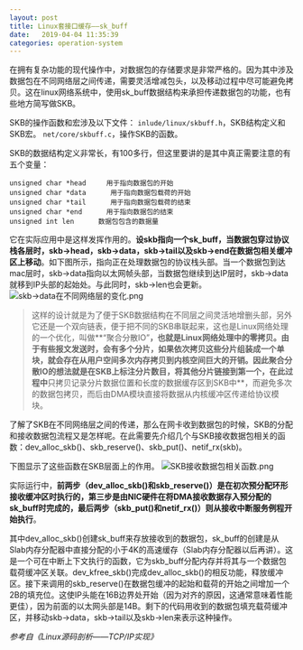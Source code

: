```yaml
---
layout: post
title: Linux套接口缓存——sk_buff
date:   2019-04-04 11:35:39
categories: operation-system
---
```


在拥有复杂功能的现代操作中，对数据包的存储要求是非常严格的。因为其中涉及数据包在不同网络层之间传递，需要灵活增减包头，以及移动过程中尽可能避免拷贝。这在linux网络系统中，使用sk_buff数据结构来承担传递数据包的功能，也有些地方简写做SKB。

SKB的操作函数和宏涉及以下文件：
```inlude/linux/skbuff.h```，SKB结构定义和SKB宏。
```net/core/skbuff.c```，操作SKB的函数。

SKB的数据结构定义非常长，有100多行，但这里要讲的是其中真正需要注意的有五个变量：
```
unsigned char *head     用于指向数据包的开始
unsigned char *data      用于指向数据包载荷的开始
unsigned char *tail      用于指向数据包载荷的结束
unsigned char *end      用于指向数据包的结束
unsigned int len      数据包包含的数据量
```

它在实际应用中是这样发挥作用的。**设skb指向一个sk_buff，当数据包穿过协议栈各层时，skb->head，skb->data，skb->tail以及skb->end在数据包相关缓冲区上移动**。如下图所示，指向正在处理数据包的协议栈头部。当一个数据包到达mac层时，skb->data指向以太网帧头部，当数据包继续到达IP层时，skb->data就移到IP头部的起始处。与此同时，skb->len也会更新。
![skb->data在不同网络层的变化.png](https://upload-images.jianshu.io/upload_images/5971286-549586870b79560b.png?imageMogr2/auto-orient/strip%7CimageView2/2/w/1240)

>这样的设计就是为了便于SKB数据结构在不同层之间灵活地增删头部，另外它还是一个双向链表，便于把不同的SKB串联起来，这也是Linux网络处理的一个优化，叫做**“聚合分散IO”**，也就是Linux网络处理中的零拷贝。由于有些报文发送时，会有多个分片，如果依次拷贝这些分片组装成一个单块，就会存在从用户空间多次内存拷贝到内核空间巨大的开销。因此聚合分散IO的想法就是在SKB上标注分片数目，将其他分片链接到第一个，在此过程中**只拷贝记录分片数据位置和长度的数据缓存区到SKB中**，而避免多次的数据包拷贝，而后由DMA模块直接将数据从内核缓冲区传递给协议模块。

了解了SKB在不同网络层之间的传递，那么在网卡收到数据包的时候，SKB的分配和接收数据包流程又是怎样呢。在此需要先介绍几个与SKB接收数据包相关的函数：dev_alloc_skb()、skb_reserve()、skb_put()、netif_rx(skb)。

下图显示了这些函数在SKB层面上的作用。
![SKB接收数据包相关函数.png](https://upload-images.jianshu.io/upload_images/5971286-3fa8a43d14d7f084.png?imageMogr2/auto-orient/strip%7CimageView2/2/w/1240)

实际运行中，**前两步（dev_alloc_skb()和skb_reserve()）是在初次预分配环形接收缓冲区时执行的，第三步是由NIC硬件在将DMA接收数据存入预分配的sk_buff时完成的，最后两步（skb_put()和netif_rx()）则从接收中断服务例程开始执行**。

其中dev_alloc_skb()创建sk_buff来存放接收到的数据包，sk_buff的创建是从Slab内存分配器中直接分配的小于4K的高速缓存（Slab内存分配器以后再讲）。这是一个可在中断上下文执行的函数，它为skb_buff分配内存并将其与一个数据包载荷缓冲区关联。dev_kfree_skb()完成dev_alloc_skb()的相反功能，释放缓冲区。接下来调用的skb_reserve()在数据包缓冲的起始和载荷的开始之间增加一个2B的填充位。这使IP头能在16B边界处开始（因为对齐的原因，这通常意味着性能更佳），因为前面的以太网头部是14B。剩下的代码用收到的数据包填充载荷缓冲区，并移动skb->data，skb->tail以及skb->len来表示这种操作。


*参考自《Linux源码剖析——TCP/IP实现》*